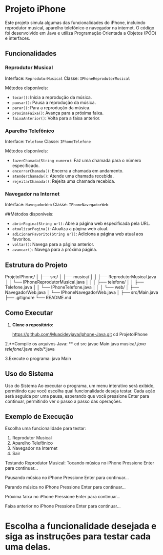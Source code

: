 # Projeto iPhone

Este projeto simula algumas das funcionalidades do iPhone, incluindo reprodutor musical, aparelho telefônico e navegador na internet. O código foi desenvolvido em Java e utiliza Programação Orientada a Objetos (POO) e interfaces.

## Funcionalidades

### Reprodutor Musical
Interface: `ReprodutorMusical`
Classe: `IPhoneReprodutorMusical`

Métodos disponíveis:
- `tocar()`: Inicia a reprodução da música.
- `pausar()`: Pausa a reprodução da música.
- `parar()`: Para a reprodução da música.
- `proximaFaixa()`: Avança para a próxima faixa.
- `faixaAnterior()`: Volta para a faixa anterior.

### Aparelho Telefônico
Interface: `Telefone`
Classe: `IPhoneTelefone`

Métodos disponíveis:
- `fazerChamada(String numero)`: Faz uma chamada para o número especificado.
- `encerrarChamada()`: Encerra a chamada em andamento.
- `atenderChamada()`: Atende uma chamada recebida.
- `rejeitarChamada()`: Rejeita uma chamada recebida.

### Navegador na Internet
Interface: `NavegadorWeb`
Classe: `IPhoneNavegadorWeb`

##Métodos disponíveis:
- `abrirPagina(String url)`: Abre a página web especificada pela URL.
- `atualizarPagina()`: Atualiza a página web atual.
- `adicionarFavorito(String url)`: Adiciona a página web atual aos favoritos.
- `voltar()`: Navega para a página anterior.
- `avancar()`: Navega para a próxima página.

## Estrutura do Projeto
ProjetoIPhone/
│
├── src/
│ ├── musica/
│ │ ├── ReprodutorMusical.java
│ │ └── IPhoneReprodutorMusical.java
│ │
│ ├── telefone/
│ │ ├── Telefone.java
│ │ └── IPhoneTelefone.java
│ │
│ └── web/
│ ├── NavegadorWeb.java
│ └── IPhoneNavegadorWeb.java
│
├── src/Main.java
├── .gitignore
└── README.md



## Como Executar

1. **Clone o repositório:**

   https://github.com/Muacidevjava/Iphone-Java.git
   cd ProjetoIPhone
   
2.**Compile os arquivos Java: **
 cd src
javac Main.java musica/*.java telefone/*.java web/*.java

3.Execute o programa:
java Main

## Uso do Sistema
Uso do Sistema
Ao executar o programa, um menu interativo será exibido, permitindo que você escolha qual
funcionalidade deseja testar. Cada ação será seguida por uma pausa, esperando que você pressione Enter para continuar, 
permitindo ver o passo a passo das operações.

## Exemplo de Execução
Escolha uma funcionalidade para testar:
1. Reprodutor Musical
2. Aparelho Telefônico
3. Navegador na Internet
0. Sair

Testando Reprodutor Musical:
Tocando música no iPhone
Pressione Enter para continuar...

Pausando música no iPhone
Pressione Enter para continuar...

Parando música no iPhone
Pressione Enter para continuar...

Próxima faixa no iPhone
Pressione Enter para continuar...

Faixa anterior no iPhone
Pressione Enter para continuar...

# Escolha a funcionalidade desejada e siga as instruções para testar cada uma delas.

